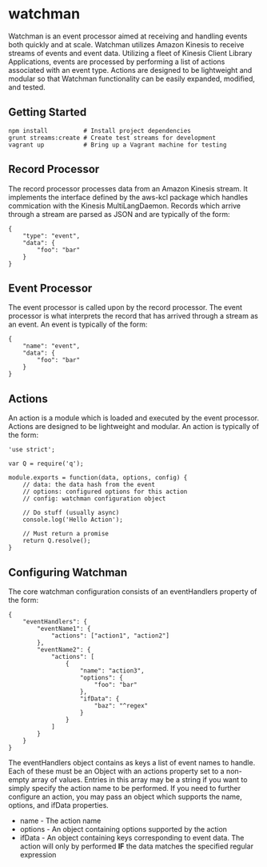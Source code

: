 # watchman

Watchman is an event processor aimed at receiving and handling events both quickly and at scale. Watchman utilizes Amazon Kinesis to receive streams of events and event data. Utilizing a fleet of Kinesis Client Library Applications, events are processed by performing a list of actions associated with an event type. Actions are designed to be lightweight and modular so that Watchman functionality can be easily expanded, modified, and tested.

## Getting Started
```
npm install          # Install project dependencies
grunt streams:create # Create test streams for development
vagrant up           # Bring up a Vagrant machine for testing
```

## Record Processor
The record processor processes data from an Amazon Kinesis stream. It implements the interface defined by the aws-kcl package which handles commication with the Kinesis MultiLangDaemon. Records which arrive through a stream are parsed as JSON and are typically of the form:
```
{
    "type": "event",
    "data": {
        "foo": "bar"
    }
}
```

## Event Processor
The event processor is called upon by the record processor. The event processor is what interprets the record that has arrived through a stream as an event. An event is typically of the form:
```
{
    "name": "event",
    "data": {
        "foo": "bar"
    }
}
```

## Actions
An action is a module which is loaded and executed by the event processor. Actions are designed to be lightweight and modular. An action is typically of the form:
```
'use strict';

var Q = require('q');

module.exports = function(data, options, config) {
    // data: the data hash from the event
    // options: configured options for this action
    // config: watchman configuration object

    // Do stuff (usually async)
    console.log('Hello Action');

    // Must return a promise
    return Q.resolve();
}
```

## Configuring Watchman
The core watchman configuration consists of an eventHandlers property of the form:
```
{
    "eventHandlers": {
        "eventName1": {
            "actions": ["action1", "action2"]
        },
        "eventName2": {
            "actions": [
                {
                    "name": "action3",
                    "options": {
                        "foo": "bar"
                    },
                    "ifData": {
                        "baz": "^regex"
                    }
                }
            ]
        }
    }
}
```
The eventHandlers object contains as keys a list of event names to handle. Each of these must be an Object with an actions property set to a non-empty array of values. Entries in this array may be a string if you want to simply specify the action name to be performed. If you need to further configure an action, you may pass an object which supports the name, options, and ifData properties.
* name - The action name
* options - An object containing options supported by the action
* ifData - An object containing keys corresponding to event data. The action will only by performed **IF** the data matches the specified regular expression
